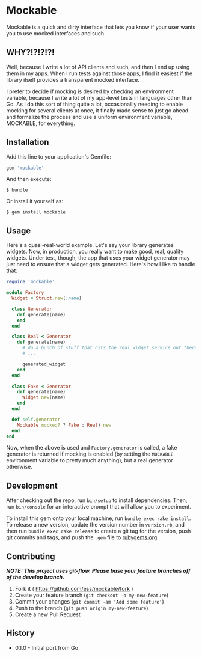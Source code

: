 # Mockable #

Mockable is a quick and dirty interface that lets you know if your user wants
you to use mocked interfaces and such.

## WHY?!?!?!?! ##

Well, because I write a lot of API clients and such, and then I end up using
them in my apps. When I run tests against those apps, I find it easiest if
the library itself provides a transparent mocked interface.

I prefer to decide if mocking is desired by checking an environment variable,
because I write a lot of my app-level tests in languages other than Go. As
I do this sort of thing quite a lot, occasionallly needing to enable mocking
for several clients at once, it finally made sense to just go ahead and
formalize the process and use a uniform environment variable, MOCKABLE,
for everything.


## Installation ##

Add this line to your application's Gemfile:

```ruby
gem 'mockable'
```

And then execute:

    $ bundle

Or install it yourself as:

    $ gem install mockable

## Usage ##

Here's a quasi-real-world example. Let's say your library generates widgets.
Now, in production, you really want to make good, real, quality widgets. Under
test, though, the app that uses your widget generator may just need to ensure
that a widget gets generated. Here's how I like to handle that:

```ruby
require 'mockable'

module Factory
  Widget = Struct.new(:name)

  class Generator
    def generate(name)
    end
  end

  class Real < Generator
    def generate(name)
      # do a bunch of stuff that hits the real widget service out there in space
      # ...

      generated_widget
    end
  end

  class Fake < Generator
    def generate(name)
      Widget.new(name)
    end
  end

  def self.generator
    Mockable.mocked? ? Fake : Real).new
  end
end
```

Now, when the above is used and `Factory.generator` is called, a fake
generator is returned if mocking is enabled (by setting the `MOCKABLE`
environment variable to pretty much anything), but a real generator otherwise.

## Development ##

After checking out the repo, run `bin/setup` to install dependencies. Then, run `bin/console` for an interactive prompt that will allow you to experiment.

To install this gem onto your local machine, run `bundle exec rake install`. To release a new version, update the version number in `version.rb`, and then run `bundle exec rake release` to create a git tag for the version, push git commits and tags, and push the `.gem` file to [rubygems.org](https://rubygems.org).

## Contributing

***NOTE: This project uses git-flow. Please base your feature branches off of the develop branch.***

1. Fork it ( https://github.com/ess/mockable/fork )
2. Create your feature branch (`git checkout -b my-new-feature`)
3. Commit your changes (`git commit -am 'Add some feature'`)
4. Push to the branch (`git push origin my-new-feature`)
5. Create a new Pull Request



## History ##

* 0.1.0 - Initial port from Go
